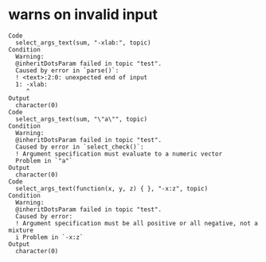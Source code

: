 # warns on invalid input

    Code
      select_args_text(sum, "-xlab:", topic)
    Condition
      Warning:
      @inheritDotsParam failed in topic "test".
      Caused by error in `parse()`:
      ! <text>:2:0: unexpected end of input
      1: -xlab:
         ^
    Output
      character(0)
    Code
      select_args_text(sum, "\"a\"", topic)
    Condition
      Warning:
      @inheritDotsParam failed in topic "test".
      Caused by error in `select_check()`:
      ! Argument specification must evaluate to a numeric vector
      Problem in `"a"`
    Output
      character(0)
    Code
      select_args_text(function(x, y, z) { }, "-x:z", topic)
    Condition
      Warning:
      @inheritDotsParam failed in topic "test".
      Caused by error:
      ! Argument specification must be all positive or all negative, not a mixture
      i Problem in `-x:z`
    Output
      character(0)

